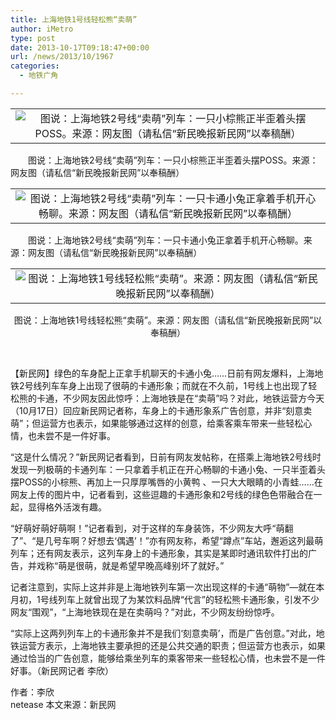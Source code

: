 ```yaml
---
title: 上海地铁1号线轻松熊“卖萌”
author: iMetro
type: post
date: 2013-10-17T09:18:47+00:00
url: /news/2013/10/1967
categories:
  - 地铁广角

---
```

<table align="center">
  <tr>
    <td>
      <div align="center">
        <img src="http://img1.cache.netease.com/catchpic/E/E4/E4C322541DBAAF9E885D836D23D2BFA2.jpg" alt="图说：上海地铁2号线“卖萌”列车：一只小棕熊正半歪着头摆POSS。来源：网友图（请私信“新民晚报新民网”以奉稿酬）" />
      </div>
    </td>
  </tr>
</table>

<span>　　图说：上海地铁2号线“卖萌”列车：一只小棕熊正半歪着头摆POSS。来源：网友图（请私信“新民晚报新民网”以奉稿酬）</span>

<div align="center">
  <table align="center">
    <tr>
      <td>
        <div align="center">
          <img src="http://img1.cache.netease.com/catchpic/3/3A/3ADC932D82529CDCAEE6FB521A812751.jpg" alt="图说：上海地铁2号线“卖萌”列车：一只卡通小兔正拿着手机开心畅聊。来源：网友图（请私信“新民晚报新民网”以奉稿酬）" />
        </div>
      </td>
    </tr>
  </table>
</div>

<span>　　图说：上海地铁2号线“卖萌”列车：一只卡通小兔正拿着手机开心畅聊。来源：网友图（请私信“新民晚报新民网”以奉稿酬）</span>

<div align="center">
  <table align="center">
    <tr>
      <td>
        <div align="center">
          <img src="http://img1.cache.netease.com/catchpic/9/9E/9E5968B34A59D5A684F00BDB6A4F84B7.jpg" alt="图说：上海地铁1号线轻松熊“卖萌”。来源：网友图（请私信“新民晚报新民网”以奉稿酬）" />
        </div>
      </td>
    </tr>
  </table>
</div>

<div align="center">
  <span>图说：上海地铁1号线轻松熊“卖萌”。来源：网友图（请私信“新民晚报新民网”以奉稿酬）</span>
</div>

&nbsp;

【新民网】绿色的车身配上正拿手机聊天的卡通小兔……日前有网友爆料，上海地铁2号线列车车身上出现了很萌的卡通形象；而就在不久前，1号线上也出现了轻松熊的卡通，不少网友因此惊呼：上海地铁是在“卖萌”吗？对此，地铁运营方今天（10月17日）回应新民网记者称，车身上的卡通形象系广告创意，并非“刻意卖萌”；但运营方也表示，如果能够通过这样的创意，给乘客乘车带来一些轻松心情，也未尝不是一件好事。

“这是什么情况？”新民网记者看到，日前有网友发帖称，在搭乘上海地铁2号线时发现一列极萌的卡通列车：一只拿着手机正在开心畅聊的卡通小兔、一只半歪着头摆POSS的小棕熊、再加上一只厚厚嘴唇的小黄鸭 、一只大大眼睛的小青蛙……在网友上传的图片中，记者看到，这些逗趣的卡通形象和2号线的绿色色带融合在一起，显得格外活泼有趣。

“好萌好萌好萌啊！”记者看到，对于这样的车身装饰，不少网友大呼“萌翻了”、“是几号车啊？好想去‘偶遇’！”亦有网友称，希望“蹲点”车站，邂逅这列最萌列车；还有网友表示，这列车身上的卡通形象，其实是某即时通讯软件打出的广告，并戏称“萌是很萌，就是希望早晚高峰别坏了就好。”

记者注意到，实际上这并非是上海地铁列车第一次出现这样的卡通“萌物”—就在本月初，1号线列车上就曾出现了为某饮料品牌“代言”的轻松熊卡通形象，引发不少网友“围观”，“上海地铁现在是在卖萌吗？”对此，不少网友纷纷惊呼。

“实际上这两列列车上的卡通形象并不是我们‘刻意卖萌’，而是广告创意。”对此，地铁运营方表示，上海地铁主要承担的还是公共交通的职责；但运营方也表示，如果通过恰当的广告创意，能够给乘坐列车的乘客带来一些轻松心情，也未尝不是一件好事。（新民网记者 李欣）

作者：李欣  
netease 本文来源：新民网